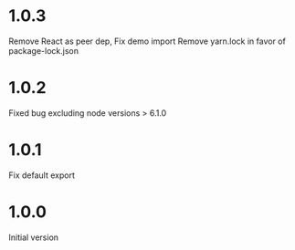 # 1.0.3
Remove React as peer dep,
Fix demo import
Remove yarn.lock in favor of package-lock.json

# 1.0.2
Fixed bug excluding node versions > 6.1.0

# 1.0.1
Fix default export


# 1.0.0
Initial version
